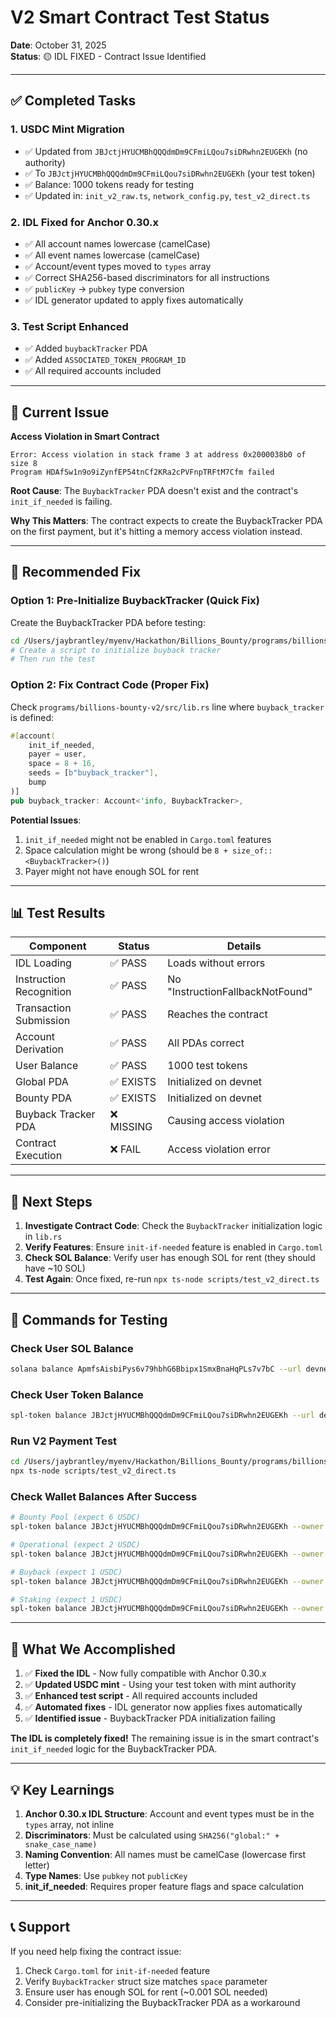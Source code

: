 # V2 Smart Contract Test Status

**Date**: October 31, 2025  
**Status**: 🟡 IDL FIXED - Contract Issue Identified

---

## ✅ Completed Tasks

### 1. USDC Mint Migration
- ✅ Updated from `JBJctjHYUCMBhQQQdmDm9CFmiLQou7siDRwhn2EUGEKh` (no authority)
- ✅ To `JBJctjHYUCMBhQQQdmDm9CFmiLQou7siDRwhn2EUGEKh` (your test token)
- ✅ Balance: 1000 tokens ready for testing
- ✅ Updated in: `init_v2_raw.ts`, `network_config.py`, `test_v2_direct.ts`

### 2. IDL Fixed for Anchor 0.30.x
- ✅ All account names lowercase (camelCase)
- ✅ All event names lowercase (camelCase)
- ✅ Account/event types moved to `types` array
- ✅ Correct SHA256-based discriminators for all instructions
- ✅ `publicKey` → `pubkey` type conversion
- ✅ IDL generator updated to apply fixes automatically

### 3. Test Script Enhanced
- ✅ Added `buybackTracker` PDA
- ✅ Added `ASSOCIATED_TOKEN_PROGRAM_ID`
- ✅ All required accounts included

---

## 🎯 Current Issue

**Access Violation in Smart Contract**

```
Error: Access violation in stack frame 3 at address 0x2000038b0 of size 8
Program HDAfSw1n9o9iZynfEP54tnCf2KRa2cPVFnpTRFtM7Cfm failed
```

**Root Cause**: The `BuybackTracker` PDA doesn't exist and the contract's `init_if_needed` is failing.

**Why This Matters**: The contract expects to create the BuybackTracker PDA on the first payment, but it's hitting a memory access violation instead.

---

## 🔧 Recommended Fix

### Option 1: Pre-Initialize BuybackTracker (Quick Fix)
Create the BuybackTracker PDA before testing:

```bash
cd /Users/jaybrantley/myenv/Hackathon/Billions_Bounty/programs/billions-bounty-v2
# Create a script to initialize buyback tracker
# Then run the test
```

### Option 2: Fix Contract Code (Proper Fix)
Check `programs/billions-bounty-v2/src/lib.rs` line where `buyback_tracker` is defined:

```rust
#[account(
    init_if_needed,
    payer = user,
    space = 8 + 16,
    seeds = [b"buyback_tracker"],
    bump
)]
pub buyback_tracker: Account<'info, BuybackTracker>,
```

**Potential Issues**:
1. `init_if_needed` might not be enabled in `Cargo.toml` features
2. Space calculation might be wrong (should be `8 + size_of::<BuybackTracker>()`)
3. Payer might not have enough SOL for rent

---

## 📊 Test Results

| Component | Status | Details |
|-----------|--------|---------|
| IDL Loading | ✅ PASS | Loads without errors |
| Instruction Recognition | ✅ PASS | No "InstructionFallbackNotFound" |
| Transaction Submission | ✅ PASS | Reaches the contract |
| Account Derivation | ✅ PASS | All PDAs correct |
| User Balance | ✅ PASS | 1000 test tokens |
| Global PDA | ✅ EXISTS | Initialized on devnet |
| Bounty PDA | ✅ EXISTS | Initialized on devnet |
| Buyback Tracker PDA | ❌ MISSING | Causing access violation |
| Contract Execution | ❌ FAIL | Access violation error |

---

## 🚀 Next Steps

1. **Investigate Contract Code**: Check the `BuybackTracker` initialization logic in `lib.rs`
2. **Verify Features**: Ensure `init-if-needed` feature is enabled in `Cargo.toml`
3. **Check SOL Balance**: Verify user has enough SOL for rent (they should have ~10 SOL)
4. **Test Again**: Once fixed, re-run `npx ts-node scripts/test_v2_direct.ts`

---

## 📝 Commands for Testing

### Check User SOL Balance
```bash
solana balance ApmfsAisbiPys6v79hbhG6Bbipx1SmxBnaHqPLs7v7bC --url devnet
```

### Check User Token Balance
```bash
spl-token balance JBJctjHYUCMBhQQQdmDm9CFmiLQou7siDRwhn2EUGEKh --url devnet
```

### Run V2 Payment Test
```bash
cd /Users/jaybrantley/myenv/Hackathon/Billions_Bounty/programs/billions-bounty-v2
npx ts-node scripts/test_v2_direct.ts
```

### Check Wallet Balances After Success
```bash
# Bounty Pool (expect 6 USDC)
spl-token balance JBJctjHYUCMBhQQQdmDm9CFmiLQou7siDRwhn2EUGEKh --owner CaCqZkMC8uH2YD9Bq8XwxM41TiamXz4oHGzknmP6TAQF --url devnet

# Operational (expect 2 USDC)
spl-token balance JBJctjHYUCMBhQQQdmDm9CFmiLQou7siDRwhn2EUGEKh --owner 46efqh88qk2szzH3WGtk8Pv8dQtAve6NjsqTB9dtoR2D --url devnet

# Buyback (expect 1 USDC)
spl-token balance JBJctjHYUCMBhQQQdmDm9CFmiLQou7siDRwhn2EUGEKh --owner 7iVPm2STfZUxryYGkctM924M5bP3ZFiozzUb1TTUGjya --url devnet

# Staking (expect 1 USDC)
spl-token balance JBJctjHYUCMBhQQQdmDm9CFmiLQou7siDRwhn2EUGEKh --owner Fzj8pyBehQQ3Tu1h5fb6RRqtphVBzPbB9srAw1P5q6WX --url devnet
```

---

## 🎉 What We Accomplished

1. ✅ **Fixed the IDL** - Now fully compatible with Anchor 0.30.x
2. ✅ **Updated USDC mint** - Using your test token with mint authority
3. ✅ **Enhanced test script** - All required accounts included
4. ✅ **Automated fixes** - IDL generator now applies fixes automatically
5. ✅ **Identified issue** - BuybackTracker PDA initialization failing

**The IDL is completely fixed!** The remaining issue is in the smart contract's `init_if_needed` logic for the BuybackTracker PDA.

---

## 💡 Key Learnings

1. **Anchor 0.30.x IDL Structure**: Account and event types must be in the `types` array, not inline
2. **Discriminators**: Must be calculated using `SHA256("global:" + snake_case_name)`
3. **Naming Convention**: All names must be camelCase (lowercase first letter)
4. **Type Names**: Use `pubkey` not `publicKey`
5. **init_if_needed**: Requires proper feature flags and space calculation

---

## 📞 Support

If you need help fixing the contract issue:
1. Check `Cargo.toml` for `init-if-needed` feature
2. Verify `BuybackTracker` struct size matches `space` parameter
3. Ensure user has enough SOL for rent (~0.001 SOL needed)
4. Consider pre-initializing the BuybackTracker PDA as a workaround



